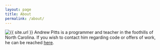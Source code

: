```yaml
---
layout: page
title: About
permalink: /about/
---
```

![{{ site.url }}](../assets/img/me.jpg)
Andrew Pitts is a programmer and teacher in the foothills of North Carolina. If you wish to contact him regarding
code or offers of work, he can be reached <a href = "mailto:ampcodes@gmail.com">here</a>.